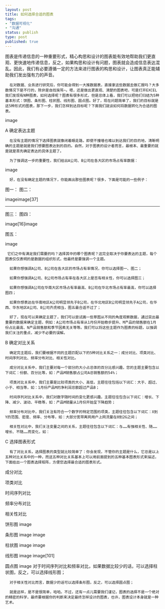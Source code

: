 ```yaml
--- 
layout: post
title: 如何选择合适的图表
tags: 
- "数据可视化"
- "沟通"
status: publish
type: post
published: true
---
```

图表是传递信息的一种重要形式，精心构思和设计的图表能有效地帮助我们更直观、更快速地传递信息，反之，如果构思和设计有问题，图表就会造成信息表达混乱。因此，我们有必要遵循一定的方法来进行图表的构思和设计，让图表真正能辅助我们发出强有力的声音。

      在对数据、业务进行研究后，你可能会得到一大推数据表，直接拿这些数据去做汇报吗？大多数情况下是不行的，除非是自找挨骂~。嗯，还是做出更直观、清楚的图表吧，可是打开EXCEL我们发现有N种图表，如何选择呢？图表有很多形式，但是总体上看，我们可以把他们归结为5种基本形式：饼图、条形图、柱状图、线形图、圆点图。好了，现在问题简单了，我们的目标就是这5种形式的图表，那下一步，我们怎样到达目标呢？下面我们就谈如何将数据转化为合适的图表。

image

A 确定表达主题

      在没有主题的情况下选择图表就像闭着眼走路，即使不撞墙也难以到达我们的目的地，清晰明确的主题是就是我们想要图表达到的目的。自然，对于图表的设计者而言，最根本、最重要的就是就是首先确定表达的具体主题了。

      为了强调这一步的重要性，我们给出A公司、B公司在各大区的市场占有率数据：

image

      好，在没有确定主题的情况下，你能画出那些图表呢？很多，下面是可能的一些例子：

图一：                                                     图二：

imageimage[37]

--------------------------------------------------------------------------------

图三：                                                图四：

image[16]image

图五：

image

     它们之中有满足我们需要的吗？选择其中的哪个图表呢？这完全取决于你要表达的主题，每个图表仅仅表明的是数据的组织形式，他最终是要强调一个主题。

      如果你想强调A公司、B公司在各大区的市场占有率情况，你可以选择图一、图二；

      如果你想强调A公司、B公司市场占有率在各大区上是否有相关性，你可以选择图三；

      如果你想强调A公司在华南大区市场占有率最高、B公司在华北市场占有率最高，你可以选择图四；

      如果你想表达在华南地区A公司明显领先于B公司，在华北地区B公司明显领先于A公司，在华西、华东地区A公司、B公司齐虎相当，图五最合适不过了；

      好了，现在可以来确定主题了，我们可以尝试画一些草图从不同的角度观察数据，通过突出最重要的数据来确定主题，例如：A公司市场占有率从1月份开始稳步提升、M产品的销售额在1月份占比最高、N产品销售额和季节因素无关等等。我们可以将这些主题作为图表的标题，以强调我们关注的重点，减少不必要的误解。

B 确定对比关系

      确定完主题后，我们要根据不同的主题匹配以下的5种对比关系之一：成分对比、项类对比、时间序列对比、频率分布对比、相关性对比。

      成分对比关系中，我们主要对每一个部分的大小占总体的百分比感兴趣，您的主题主要包含以下词汇：份额、百分比等，如：产品M销售额占公司A总销售额的54%；

      项类对比关系中，我们主要是比较项类的大小、高低，主题往往包括以下词汇：大于、超过、小于、相当等，如：1月份产品M的净利润总额超过产品B；

      时间序列对比关系中，我们对数字随时间的变化更感兴趣，主题往往包含以下词汇：增长、下降、减少、波动、平稳等，如：产品M销量从1月份开始呈下降趋势；

      频率分布对比中，我们关注有符合一个数字的特定范围的项类，主题往往包含以下词汇：X到Y的范围、密度、频率、分布等，如：大部分宽带离网用户上网流量在0到2G之间；

      相关性对比中，我们关注变量之间的关系，主题往往包含以下词汇：与……有强相关性、随……增长、不随……而变化，如：

C 选择图表形式

      有了对比关系，选择图表的类型就比较简单了：你会发现，不管你的主题是什么，它总是以上五种对比关系中的一种，而这五种对比关系基本上可以用前面提到的五种基本图表形式来描述，下面给出一个图表选择矩阵，方便您选择最合适的图表形式。

  
成分对比
 
项类对比
 
时间序列对比
 
频率分布对比
 
相关性对比
 

饼形图
 image         

条形图
   image     image 

柱状图
     image image   

线形图
     image image[101]   

圆点图
         image 
      对于时间序列对比和频率对比，如果数据比较少的话，可以选择柱状图，反之，可以选择线形图；

      对于相关性对比而言，数据少的话可以选择条形图，反之，可以选择圆点图；

      就是这样，是不是很简单，哈哈。不过，还有一点儿需要我们谨记，图表的选择不是一个绝对的精密的科学，最终要根据你的判断来决定最终怎样设计的图表，也许，图表设计本身就是一种艺术。
